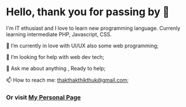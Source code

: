 # Hello, thank you for passing by 👋

I'm IT ethusiast and I love to learn new programming language. Currenly learning intermediate PHP, Javascript, CSS.


🌱 I’m currently in love with UI/UX also some web programming;

🤔 I’m looking for help with web dev tech;

💬 Ask me about anything , Ready to help;

📫 How to reach me: thakthakthikthuk@gmail.com;

### Or visit [My Personal Page](https://heeendri.github.io)

